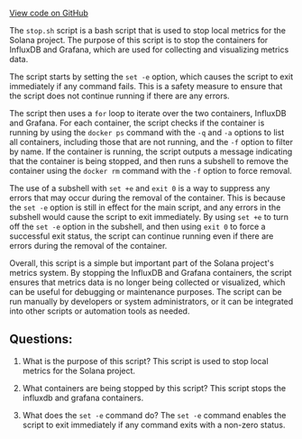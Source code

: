 
[View code on GitHub](https://github.com/solana-labs/solana/blob/master/metrics/scripts/stop.sh)

The `stop.sh` script is a bash script that is used to stop local metrics for the Solana project. The purpose of this script is to stop the containers for InfluxDB and Grafana, which are used for collecting and visualizing metrics data. 

The script starts by setting the `set -e` option, which causes the script to exit immediately if any command fails. This is a safety measure to ensure that the script does not continue running if there are any errors.

The script then uses a `for` loop to iterate over the two containers, InfluxDB and Grafana. For each container, the script checks if the container is running by using the `docker ps` command with the `-q` and `-a` options to list all containers, including those that are not running, and the `-f` option to filter by name. If the container is running, the script outputs a message indicating that the container is being stopped, and then runs a subshell to remove the container using the `docker rm` command with the `-f` option to force removal.

The use of a subshell with `set +e` and `exit 0` is a way to suppress any errors that may occur during the removal of the container. This is because the `set -e` option is still in effect for the main script, and any errors in the subshell would cause the script to exit immediately. By using `set +e` to turn off the `set -e` option in the subshell, and then using `exit 0` to force a successful exit status, the script can continue running even if there are errors during the removal of the container.

Overall, this script is a simple but important part of the Solana project's metrics system. By stopping the InfluxDB and Grafana containers, the script ensures that metrics data is no longer being collected or visualized, which can be useful for debugging or maintenance purposes. The script can be run manually by developers or system administrators, or it can be integrated into other scripts or automation tools as needed.
## Questions: 
 1. What is the purpose of this script?
   This script is used to stop local metrics for the Solana project.

2. What containers are being stopped by this script?
   This script stops the influxdb and grafana containers.

3. What does the `set -e` command do?
   The `set -e` command enables the script to exit immediately if any command exits with a non-zero status.